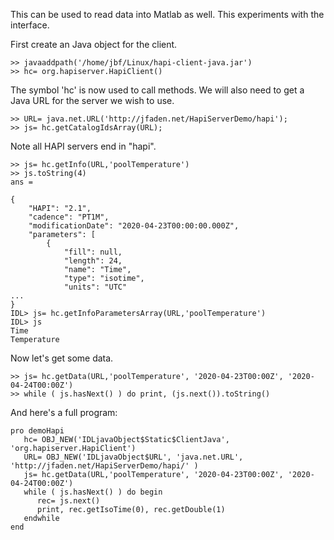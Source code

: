 This can be used to read data into Matlab as well.  This experiments with the interface.

First create an Java object for the client.

~~~~~
>> javaaddpath('/home/jbf/Linux/hapi-client-java.jar')
>> hc= org.hapiserver.HapiClient()
~~~~~

The symbol 'hc' is now used to call methods.  We will also need to get a Java URL for the server we wish to use.

~~~~~
>> URL= java.net.URL('http://jfaden.net/HapiServerDemo/hapi');
>> js= hc.getCatalogIdsArray(URL);
~~~~~

Note all HAPI servers end in "hapi".

~~~~~
>> js= hc.getInfo(URL,'poolTemperature') 
>> js.toString(4)
ans =

{
    "HAPI": "2.1",
    "cadence": "PT1M",
    "modificationDate": "2020-04-23T00:00:00.000Z",
    "parameters": [
        {
            "fill": null,
            "length": 24,
            "name": "Time",
            "type": "isotime",
            "units": "UTC"
...
}
IDL> js= hc.getInfoParametersArray(URL,'poolTemperature')
IDL> js
Time
Temperature
~~~~~

Now let's get some data.

~~~~~
>> js= hc.getData(URL,'poolTemperature', '2020-04-23T00:00Z', '2020-04-24T00:00Z')
>> while ( js.hasNext() ) do print, (js.next()).toString()
~~~~~

And here's a full program:
~~~~~
pro demoHapi
   hc= OBJ_NEW('IDLjavaObject$Static$ClientJava', 'org.hapiserver.HapiClient')
   URL= OBJ_NEW('IDLjavaObject$URL', 'java.net.URL', 'http://jfaden.net/HapiServerDemo/hapi/' )
   js= hc.getData(URL,'poolTemperature', '2020-04-23T00:00Z', '2020-04-24T00:00Z')
   while ( js.hasNext() ) do begin
      rec= js.next()
      print, rec.getIsoTime(0), rec.getDouble(1)
   endwhile
end
~~~~~
